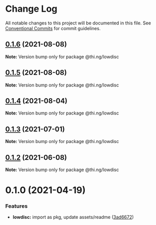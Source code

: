 # Change Log

All notable changes to this project will be documented in this file.
See [Conventional Commits](https://conventionalcommits.org) for commit guidelines.

## [0.1.6](https://github.com/thi-ng/umbrella/compare/@thi.ng/lowdisc@0.1.5...@thi.ng/lowdisc@0.1.6) (2021-08-08)

**Note:** Version bump only for package @thi.ng/lowdisc





## [0.1.5](https://github.com/thi-ng/umbrella/compare/@thi.ng/lowdisc@0.1.4...@thi.ng/lowdisc@0.1.5) (2021-08-08)

**Note:** Version bump only for package @thi.ng/lowdisc





## [0.1.4](https://github.com/thi-ng/umbrella/compare/@thi.ng/lowdisc@0.1.3...@thi.ng/lowdisc@0.1.4) (2021-08-04)

**Note:** Version bump only for package @thi.ng/lowdisc





## [0.1.3](https://github.com/thi-ng/umbrella/compare/@thi.ng/lowdisc@0.1.2...@thi.ng/lowdisc@0.1.3) (2021-07-01)

**Note:** Version bump only for package @thi.ng/lowdisc





## [0.1.2](https://github.com/thi-ng/umbrella/compare/@thi.ng/lowdisc@0.1.1...@thi.ng/lowdisc@0.1.2) (2021-06-08)

**Note:** Version bump only for package @thi.ng/lowdisc





# 0.1.0 (2021-04-19)


### Features

* **lowdisc:** import as pkg, update assets/readme ([3ad6672](https://github.com/thi-ng/umbrella/commit/3ad66723a23561de5611a00fa9bf3a50032af079))
